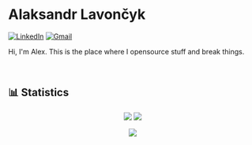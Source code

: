 # Alaksandr Lavončyk

[![LinkedIn](https://img.shields.io/badge/-lavoncyk-%230077B5.svg?style=flat-square&logo=linkedin&logoColor=white&link=https://www.linkedin.com/in/lavoncyk/)](https://www.linkedin.com/in/lavoncyk/) [![Gmail](https://img.shields.io/badge/-alaksandr.lavoncyk@gmail.com-D14836?style=flat-square&logo=gmail&logoColor=white&link=mailto:alaksandr.lavoncyk@gmail.com)](mailto:alaksandr.lavoncyk@gmail.com)

<p>Hi, I'm Alex. This is the place where I opensource stuff and break things.</p>

<br/>

## 📊 Statistics
<div align="center">
  <img src="https://github-readme-stats.vercel.app/api/top-langs/?username=mrR2D2&hide_border=true&layout=compact" align="center" />
  <img src="https://github-readme-stats.vercel.app/api?username=mrR2D2&show_icons=true&count_private=true&hide_title=true&include_all_commits=true" align="center" />
</div>

<br/>

<div align="center">
  <img src="https://komarev.com/ghpvc/?username=mrR2D2&style=flat-square" align="center" />
</div> 
